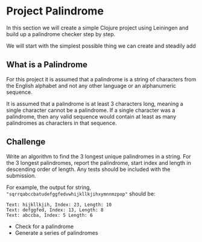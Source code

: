# Project Palindrome

In this section we will create a simple Clojure project using Leiningen and build up a palindrome checker step by step.

We will start with the simplest possible thing we can create and steadily add

## What is a Palindrome

For this project it is assumed that a palindrome is a string of characters from the English alphabet and not any other language or an alphanumeric sequence.

It is assumed that a palindrome is at least 3 characters long, meaning a single character cannot be a palindrome.  If a single character was a palindrome, then any valid sequence would contain at least as many palindromes as characters in that sequence.

## Challenge

Write an algorithm to find the 3 longest unique palindromes in a string. For the 3 longest palindromes, report the palindrome, start index and length in descending order of length. Any tests should be included with the submission.

For example, the output for string, `"sqrrqabccbatudefggfedvwhijkllkjihxymnnmzpop"` should be:

```text
Text: hijkllkjih, Index: 23, Length: 10
Text: defggfed, Index: 13, Length: 8
Text: abccba, Index: 5 Length: 6
```

* Check for a palindrome
* Generate a series of palindromes
